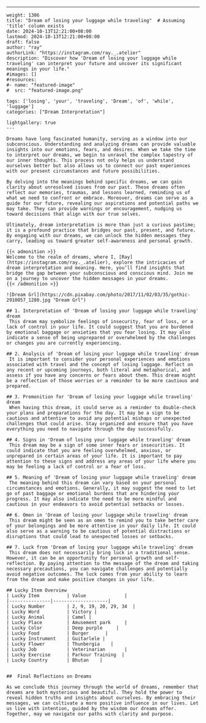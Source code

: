 ---
    weight: 1306
    title: "Dream of losing your luggage while traveling"  # Assuming 'title' column exists
    date: 2024-10-13T12:21:00+08:00
    lastmod: 2024-10-13T12:21:00+08:00
    draft: false
    author: "ray"
    authorLink: "https://instagram.com/ray._.atelier"
    description: "Discover how 'Dream of losing your luggage while traveling' can interpret your future and uncover its significant meanings in your life."
    #images: []
    #resources:
    #- name: "featured-image"
    #  src: "featured-image.png"
    
    tags: ['losing', 'your', 'traveling', 'Dream', 'of', 'while', 'luggage']
    categories: ["Dream Interpretation"]
    
    lightgallery: true
    ---
    
    Dreams have long fascinated humanity, serving as a window into our subconscious. Understanding and analyzing dreams can provide valuable insights into our emotions, fears, and desires. When we take the time to interpret our dreams, we begin to unravel the complex tapestry of our inner thoughts. This process not only helps us understand ourselves better but also allows us to connect our past experiences with our present circumstances and future possibilities.
    
    By delving into the meanings behind specific dreams, we can gain clarity about unresolved issues from our past. These dreams often reflect our memories, traumas, and lessons learned, reminding us of what we need to confront or embrace. Moreover, dreams can serve as a guide for our future, revealing our aspirations and potential paths we may take. They can provide warnings or encouragement, nudging us toward decisions that align with our true selves.
    
    Ultimately, dream interpretation is more than just a curious pastime; it is a profound practice that bridges our past, present, and future. By engaging with our dreams, we can unlock the hidden messages they carry, leading us toward greater self-awareness and personal growth.
    
    {{< admonition >}}
    Welcome to the realm of dreams, where I, [Ray](https://instagram.com/ray._.atelier), explore the intricacies of dream interpretation and meaning. Here, you’ll find insights that bridge the gap between your subconscious and conscious mind. Join me on a journey to uncover the hidden messages in your dreams.
    {{< /admonition >}}
    
    ![Dream Grl](https://cdn.pixabay.com/photo/2017/11/02/03/35/gothic-2910057_1280.jpg "Dream Grl")
    
    ## 1. Interpretation of 'Dream of losing your luggage while traveling' dream
     This dream may symbolize feelings of insecurity, fear of loss, or a lack of control in your life. It could suggest that you are burdened by emotional baggage or anxieties that you fear losing. It may also indicate a sense of being unprepared or overwhelmed by the challenges or changes you are currently experiencing.
    
    ## 2. Analysis of 'Dream of losing your luggage while traveling' dream
     It is important to consider your personal experiences and emotions associated with travel and the concept of losing luggage. Reflect on any recent or upcoming journeys, both literal and metaphorical, and assess if you have any concerns or fears about them. This dream might be a reflection of those worries or a reminder to be more cautious and prepared.
    
    ## 3. Premonition for 'Dream of losing your luggage while traveling' dream
     When having this dream, it could serve as a reminder to double-check your plans and preparations for the day. It may be a sign to be cautious and attentive to avoid any potential mishaps or unexpected challenges that could arise. Stay organized and ensure that you have everything you need to navigate through the day successfully.
    
    ## 4. Signs in 'Dream of losing your luggage while traveling' dream
     This dream may be a sign of some inner fears or insecurities. It could indicate that you are feeling overwhelmed, anxious, or unprepared in certain areas of your life. It is important to pay attention to these signs and address any areas of your life where you may be feeling a lack of control or a fear of loss.
    
    ## 5. Meaning of 'Dream of losing your luggage while traveling' dream
     The meaning behind this dream can vary based on your personal circumstances and emotions. Generally, it may suggest the need to let go of past baggage or emotional burdens that are hindering your progress. It may also indicate the need to be more mindful and cautious in your endeavors to avoid potential setbacks or losses.
    
    ## 6. Omen in 'Dream of losing your luggage while traveling' dream
     This dream might be seen as an omen to remind you to take better care of your belongings and be more attentive in your daily life. It could also serve as a warning to be cautious of potential distractions or disruptions that could lead to unexpected losses or setbacks.
    
    ## 7. Luck from 'Dream of losing your luggage while traveling' dream
     This dream does not necessarily bring luck in a traditional sense. However, it can be an opportunity for personal growth and self-reflection. By paying attention to the message of the dream and taking necessary precautions, you can navigate challenges and potentially avoid negative outcomes. The luck comes from your ability to learn from the dream and make positive changes in your life.
    
    ## Lucky Item Overview
    | Lucky Item          | Value              |
    |---------------|--------------------|
    | Lucky Number        | 2, 9, 19, 20, 29, 34  |
    | Lucky Word          | Victory |
    | Lucky Animal        | Camel |
    | Lucky Place         | Amusement park     |
    | Lucky Color         | Deep purple     |
    | Lucky Food          | Burger      |
    | Lucky Instrument    | Guitarlele |
    | Lucky Flower        | Thunbergia    |
    | Lucky Job           | Veterinarian       |
    | Lucky Exercise      | Parkour Training  |
    | Lucky Country       | Bhutan    |
    
    
    ##  Final Reflections on Dreams
    
    As we conclude this journey through the world of dreams, remember that dreams are both mysterious and beautiful. They hold the power to reveal hidden truths and insights about ourselves. By embracing their messages, we can cultivate a more positive influence in our lives. Let us live with intention, guided by the wisdom our dreams offer. Together, may we navigate our paths with clarity and purpose.
    